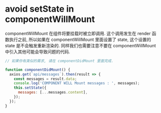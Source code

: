 # avoid setState in componentWillMount

componentWillMount 在组件将要挂载时被立即调用. 这个调用发生在 render 函数执行之前, 所以如果在 componentWillMount 里面设置了 state, 这个设置的 state 是不会触发重新渲染的. 同样我们也需要注意不要在 componentWillMount 中引入其他可能会导致问题的代码.

```javascript
// 如果你有类似的需求, 请在 componentDidMount 里面完成.

function componentDidMount() {
  axios.get(`api/messages`).then(result => {
    const messages = result.data;
    console.log('COMPONENT WILL Mount messages : ', messages);
    this.setState({
      messages: [...messages.content],
    });
  });
}
```
